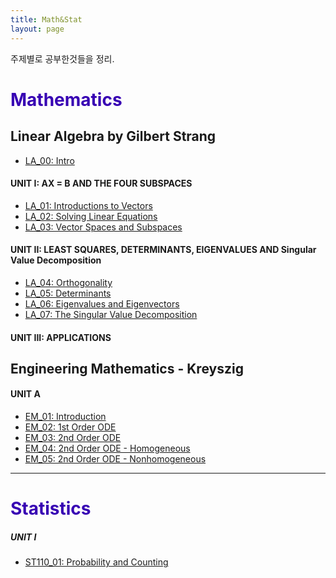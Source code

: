 ```yaml
---
title: Math&Stat
layout: page
---
```


주제별로 공부한것들을 정리.

<font color="#3700B3"><h1>Mathematics</h1></font>

## Linear Algebra by Gilbert Strang

- [LA_00: Intro](https://xero0001.github.io/mathematics/2019/04/27/LA_00/)

#### UNIT I: AX = B AND THE FOUR SUBSPACES

- [LA_01: Introductions to Vectors](https://xero0001.github.io/mathematics/2019/04/27/LA_01/)
- [LA_02: Solving Linear Equations](https://xero0001.github.io/mathematics/2019/04/27/LA_02/)
- [LA_03: Vector Spaces and Subspaces](https://xero0001.github.io/mathematics/2019/04/28/LA_03/)

#### UNIT II: LEAST SQUARES, DETERMINANTS, EIGENVALUES AND Singular Value Decomposition

- [LA_04: Orthogonality](https://xero0001.github.io/mathematics/2019/05/01/LA_04/)
- [LA_05: Determinants](https://xero0001.github.io/mathematics/2019/05/03/LA_05/)
- [LA_06: Eigenvalues and Eigenvectors](https://xero0001.github.io/mathematics/2019/05/04/LA_06/)
- [LA_07: The Singular Value Decomposition](https://xero0001.github.io/mathematics/2019/05/06/LA_07/)

#### UNIT III: APPLICATIONS

## Engineering Mathematics - Kreyszig

#### UNIT A

- [EM_01: Introduction](https://xero0001.github.io/mathematics/2019/05/08/EM_01/)
- [EM_02: 1st Order ODE](https://xero0001.github.io/mathematics/2019/05/08/EM_02/)
- [EM_03: 2nd Order ODE](https://xero0001.github.io/mathematics/2019/05/08/EM_03/)
- [EM_04: 2nd Order ODE - Homogeneous](https://xero0001.github.io/mathematics/2019/05/08/EM_04/)
- [EM_05: 2nd Order ODE - Nonhomogeneous](https://xero0001.github.io/mathematics/2019/05/17/EM_05/)

---

<font color="#3700B3"><h1>Statistics</h1></font>

##### UNIT I

- [ST110_01: Probability and Counting](https://xero0001.github.io/statistics/2019/04/24/stat110-1/)
